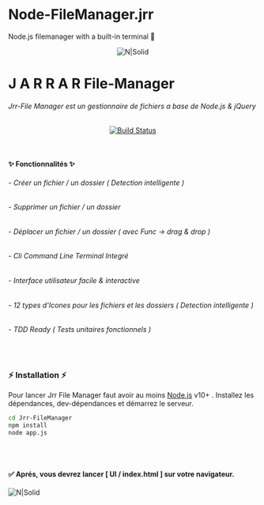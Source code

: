 # Node-FileManager.jrr
Node.js filemanager with a built-in terminal 💎

<center>
	
![N|Solid](https://play-lh.googleusercontent.com/T3PXe2VueW36Xbp8u4GzY2d26X_UxjronzWffWTMgcqLvo_2L41XTEOV7A08R1fCWP4=s180)

</center>


# J A R R A R File-Manager

###### Jrr-File Manager est un gestionnaire de fichiers a base de Node.js & jQuery

<center>
	
[![Build Status](https://travis-ci.org/joemccann/dillinger.svg?branch=master)](https://travis-ci.org/joemccann/dillinger)
	
</center>

<br>

#### ✨ Fonctionnalités ✨
###### - Créer un fichier / un dossier ( Detection intelligente )
###### - Supprimer un fichier / un dossier
###### - Déplacer un fichier / un dossier ( avec Func -> drag & drop )
###### - Cli Command Line *Terminal*  Integré
###### - Interface utilisateur facile & interactive  
###### - 12 types d'Icones pour les fichiers et les dossiers ( Detection intelligente )
###### - TDD Ready ( Tests unitaires fonctionnels )



<br>

### ⚡️ Installation ⚡️

Pour lancer Jrr File Manager faut avoir au moins  [Node.js](https://nodejs.org/) v10+ .
Installez les dépendances, dev-dépendances et démarrez le serveur.

```sh
cd Jrr-FileManager
npm install
node app.js
```
<br>
<br>

#### ✅ Aprés, vous devrez lancer [ UI / index.html ] sur votre navigateur.
![N|Solid](https://www.linkpicture.com/q/Capture-d-ecran-de-2022-04-16-01-00-49.png)
